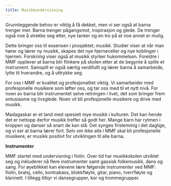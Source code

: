 ```yaml
---
title: Musikkundervisning
---
```

Grunnleggende behov er viktig å få dekket, men vi ser også at barna trenger mer. Barna trenger pågangsmot, inspirasjon og glede. De trenger også noe å strekke seg etter, nye tanker og en tro på at noe annet er mulig.

Dette bringer oss til essensen i prosjektet; *musikk.* Studier viser at når man hører og lærer ny musikk, skapes det nye hjerneceller og nye koblinger i hjernen. Forskning viser også at musikk styrker hukommelsen. Foreldre i MMF opplever at barna blir flinkere på skolen etter at de begynte å spille et instrument. Samspill er også særlig verdifullt og lærer barna å samarbeide, lytte til hverandre, og å uttrykke seg.

For oss i MMF er kvalitet og profesjonalitet viktig. Vi samarbeider med profesjonelle musikere som løfter oss, og tar oss med til et nytt nivå. For noen av barna blir instrumentet selve retningen i livet, det som bringer frem entusiasme og livsglede. Noen vil bli profesjonelle musikere og drive med musikk.

Madagaskar er et land med spesielt mye musikk i kulturen. Det kan hende det er nettopp derfor musikk treffer så godt her. Mange barn har rytmen i kroppen og danser så snart de kan stå. Det synges firstemmig i det daglige, og vi ser at barna lærer fort. Selv om ikke alle i MMF skal bli profesjonelle musikere, er musikk positivt for utviklingen til alle barna.

**Instrumenter**

MMF startet med undervisning i fiolin. Over tid har musikkskolen utviklet seg og inkluderer nå flere instrumenter samt gassisk folkemusikk, dans og sang. For øyeblikket kan elevene lære følgende instrumenter ved MMF: fiolin, bratsj, cello, kontrabass, blokkfløyte, gitar, piano, tverrfløyte og klarinett. I tillegg tilbyr vi dansegrupper, kor og trommegrupper.
